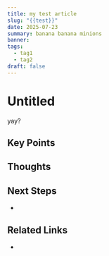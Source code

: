 ```yaml
---
title: my test article
slug: "{{test}}"
date: 2025-07-23
summary: banana banana minions
banner: 
tags:
  - tag1
  - tag2
draft: false
---
```


# Untitled

yay?
## Key Points


## Thoughts

## Next Steps

- 

## Related Links

- 